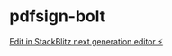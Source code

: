 # pdfsign-bolt

[Edit in StackBlitz next generation editor ⚡️](https://stackblitz.com/~/github.com/jerin370/pdfsign-bolt)
